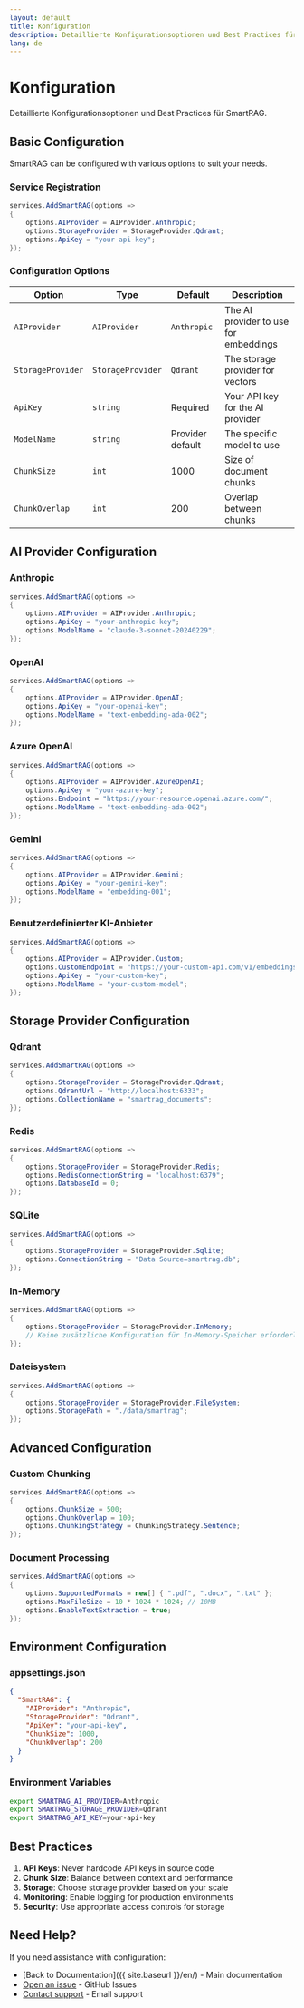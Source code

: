 ```yaml
---
layout: default
title: Konfiguration
description: Detaillierte Konfigurationsoptionen und Best Practices für SmartRAG
lang: de
---
```


# Konfiguration

Detaillierte Konfigurationsoptionen und Best Practices für SmartRAG.

## Basic Configuration

SmartRAG can be configured with various options to suit your needs.

### Service Registration

```csharp
services.AddSmartRAG(options =>
{
    options.AIProvider = AIProvider.Anthropic;
    options.StorageProvider = StorageProvider.Qdrant;
    options.ApiKey = "your-api-key";
});
```

### Configuration Options

| Option | Type | Default | Description |
|--------|------|---------|-------------|
| `AIProvider` | `AIProvider` | `Anthropic` | The AI provider to use for embeddings |
| `StorageProvider` | `StorageProvider` | `Qdrant` | The storage provider for vectors |
| `ApiKey` | `string` | Required | Your API key for the AI provider |
| `ModelName` | `string` | Provider default | The specific model to use |
| `ChunkSize` | `int` | 1000 | Size of document chunks |
| `ChunkOverlap` | `int` | 200 | Overlap between chunks |

## AI Provider Configuration

### Anthropic

```csharp
services.AddSmartRAG(options =>
{
    options.AIProvider = AIProvider.Anthropic;
    options.ApiKey = "your-anthropic-key";
    options.ModelName = "claude-3-sonnet-20240229";
});
```

### OpenAI

```csharp
services.AddSmartRAG(options =>
{
    options.AIProvider = AIProvider.OpenAI;
    options.ApiKey = "your-openai-key";
    options.ModelName = "text-embedding-ada-002";
});
```

### Azure OpenAI

```csharp
services.AddSmartRAG(options =>
{
    options.AIProvider = AIProvider.AzureOpenAI;
    options.ApiKey = "your-azure-key";
    options.Endpoint = "https://your-resource.openai.azure.com/";
    options.ModelName = "text-embedding-ada-002";
});
```

### Gemini

```csharp
services.AddSmartRAG(options =>
{
    options.AIProvider = AIProvider.Gemini;
    options.ApiKey = "your-gemini-key";
    options.ModelName = "embedding-001";
});
```

### Benutzerdefinierter KI-Anbieter

```csharp
services.AddSmartRAG(options =>
{
    options.AIProvider = AIProvider.Custom;
    options.CustomEndpoint = "https://your-custom-api.com/v1/embeddings";
    options.ApiKey = "your-custom-key";
    options.ModelName = "your-custom-model";
});
```

## Storage Provider Configuration

### Qdrant

```csharp
services.AddSmartRAG(options =>
{
    options.StorageProvider = StorageProvider.Qdrant;
    options.QdrantUrl = "http://localhost:6333";
    options.CollectionName = "smartrag_documents";
});
```

### Redis

```csharp
services.AddSmartRAG(options =>
{
    options.StorageProvider = StorageProvider.Redis;
    options.RedisConnectionString = "localhost:6379";
    options.DatabaseId = 0;
});
```

### SQLite

```csharp
services.AddSmartRAG(options =>
{
    options.StorageProvider = StorageProvider.Sqlite;
    options.ConnectionString = "Data Source=smartrag.db";
});
```

### In-Memory

```csharp
services.AddSmartRAG(options =>
{
    options.StorageProvider = StorageProvider.InMemory;
    // Keine zusätzliche Konfiguration für In-Memory-Speicher erforderlich
});
```

### Dateisystem

```csharp
services.AddSmartRAG(options =>
{
    options.StorageProvider = StorageProvider.FileSystem;
    options.StoragePath = "./data/smartrag";
});
```

## Advanced Configuration

### Custom Chunking

```csharp
services.AddSmartRAG(options =>
{
    options.ChunkSize = 500;
    options.ChunkOverlap = 100;
    options.ChunkingStrategy = ChunkingStrategy.Sentence;
});
```

### Document Processing

```csharp
services.AddSmartRAG(options =>
{
    options.SupportedFormats = new[] { ".pdf", ".docx", ".txt" };
    options.MaxFileSize = 10 * 1024 * 1024; // 10MB
    options.EnableTextExtraction = true;
});
```

## Environment Configuration

### appsettings.json

```json
{
  "SmartRAG": {
    "AIProvider": "Anthropic",
    "StorageProvider": "Qdrant",
    "ApiKey": "your-api-key",
    "ChunkSize": 1000,
    "ChunkOverlap": 200
  }
}
```

### Environment Variables

```bash
export SMARTRAG_AI_PROVIDER=Anthropic
export SMARTRAG_STORAGE_PROVIDER=Qdrant
export SMARTRAG_API_KEY=your-api-key
```

## Best Practices

1. **API Keys**: Never hardcode API keys in source code
2. **Chunk Size**: Balance between context and performance
3. **Storage**: Choose storage provider based on your scale
4. **Monitoring**: Enable logging for production environments
5. **Security**: Use appropriate access controls for storage

## Need Help?

If you need assistance with configuration:

- [Back to Documentation]({{ site.baseurl }}/en/) - Main documentation
- [Open an issue](https://github.com/byerlikaya/SmartRAG/issues) - GitHub Issues
- [Contact support](mailto:b.yerlikaya@outlook.com) - Email support
